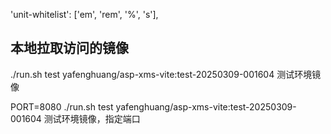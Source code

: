 'unit-whitelist': ['em', 'rem', '%', 's'],

## 本地拉取访问的镜像

./run.sh test yafenghuang/asp-xms-vite:test-20250309-001604 测试环境镜像

PORT=8080 ./run.sh test yafenghuang/asp-xms-vite:test-20250309-001604 测试环境镜像，指定端口
